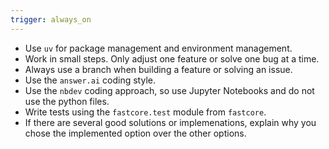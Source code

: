 ```yaml
---
trigger: always_on
---
```


- Use `uv` for package management and environment management.
- Work in small steps. Only adjust one feature or solve one bug at a time.
- Always use a branch when building a feature or solving an issue.
- Use the `answer.ai` coding style.
- Use the `nbdev` coding approach, so use Jupyter Notebooks and do not use the python files.
- Write tests using the `fastcore.test` module from `fastcore`.
- If there are several good solutions or implemenations, explain why you chose the implemented option over the other options.
